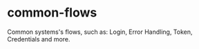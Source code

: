 # common-flows
Common systems's flows, such as: Login, Error Handling, Token, Credentials and more.
